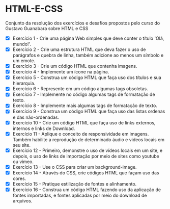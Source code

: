 # HTML-E-CSS
Conjunto da resolução dos exercícios e desafios propostos pelo curso do Gustavo Guanabara sobre HTML e CSS

- [X] Exercício 1 - Crie uma página Web simples que deve conter o título 'Olá, mundo!'.
- [X] Exercício 2 - Crie uma estrutura HTML que deva fazer o uso de parágrafos e quebra de linha, também adicione ao menos um símbolo e um emote.
- [X] Exercício 3 - Crie um código HTML que contenha imagens.
- [X] Exercício 4 - Implemente um ícone na página.
- [X] Exercício 5 - Construa um código HTML que faça uso dos títulos e sua hierarquia.
- [X] Exercício 6 - Represente em um código algumas tags obsoletas.
- [X] Exercício 7 - Implemente no código algumas tags de formatação de texto.
- [X] Exercício 8 - Implemente mais algumas tags de formatação de texto.
- [X] Exercício 9 - Construa um código HTML que faça uso das listas ordenas e das não-ordenadas.
- [X] Exercício 10 - Crie um código HTML que faça uso de links externos, internos e links de Download.
- [X] Exercício 11 - Aplique o conceito de responsividade em imagens. Também habilite a reprodução de determinado áudio e videos locais em seu site.
- [X] Exercício 12 - Primeiro, demonstre o uso de vídeos locais em um site, e depois, o uso de links de importação por meio de sites como youtube ou vimeo.
- [X] Exercício 13 - Use o CSS para criar um background-image.
- [X] Exercício 14 - Através do CSS, crie códigos HTML que façam uso das cores.
- [X] Exercício 15 - Pratique estilização de fontes e alinhamento.
- [X] Exercício 16 - Construa um código HTML fazendo uso da aplicação de fontes importadas, e fontes aplicadas por meio do download de arquivos.
